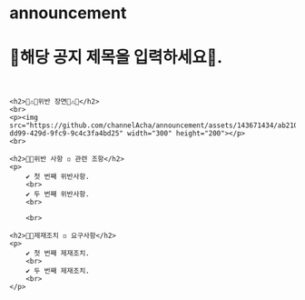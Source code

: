 # announcement
<html>
<head>
<title>출연자 제재 긴급공지📢</title>
<meta charset=“utf-8”/>
<meta name=“viewport” content=“width=device-width, initial-scale=1.0, minimum-scale=1.0, user-scalable=yes”/>
</head>
<body>
    <h1>📜해당 공지 제목을 입력하세요📜.</h1>
    <br>

    <h2>🚨⚠🚫위반 장면🚫⚠🚨</h2>
    <br>
    <p><img src="https://github.com/channelAcha/announcement/assets/143671434/ab210ab9-dd99-429d-9fc9-9c4c3fa4bd25" width="300" height="200"></p>
    <br>

    <h2>📢📑위반 사항 ◽ 관련 조항</h2>
    <p>
        ✔ 첫 번째 위반사항.
        <br>
        ✔ 두 번째 위반사항.
        <br>

        <br>

    <h2>📢📑제재조치 ◽ 요구사항</h2>
    <p>
        ✔ 첫 번째 제재조치.
        <br>
        ✔ 두 번째 제재조치.
        <br>
    </p>
</body>
</html>
